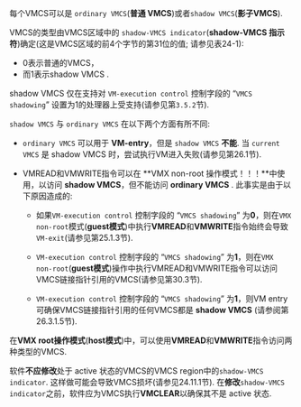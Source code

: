 
每个VMCS可以是 `ordinary VMCS`(**普通 VMCS**)或者`shadow VMCS`(**影子VMCS**).  

VMCS的类型由VMCS区域中的 `shadow-VMCS indicator`(**shadow-VMCS 指示符**)确定(这是VMCS区域的前4个字节的第31位的值; 请参见表24-1): 
* 0表示普通的VMCS，
* 而1表示shadow VMCS .  

shadow VMCS 仅在支持对 `VM-execution control` 控制字段的 “`VMCS shadowing`” 设置为1的处理器上受支持(请参见第`3.5.2`节). 

`shadow VMCS` 与 `ordinary VMCS` 在以下两个方面有所不同: 

* `ordinary VMCS` 可以用于 **VM-entry**，但是 `shadow VMCS` **不能**. 当 `current VMCS` 是 shadow VMCS 时，尝试执行VM进入失败(请参见第26.1节). 

* VMREAD和VMWRITE指令可以在 **VMX non-root 操作模式！！！**中使用，以访问 **shadow VMCS**，但不能访问  **ordinary VMCS** . 此事实是由于以下原因造成的: 

    * 如果`VM-execution control` 控制字段的 “`VMCS shadowing`” 为**0**，则在`VMX non-root`模式(**guest模式**)中执行**VMREAD**和**VMWRITE**指令始终会导致`VM-exit`(请参见第25.1.3节). 

    * `VM-execution control` 控制字段的 “`VMCS shadowing`” 为**1**，则在`VMX non-root`(**guest模式**)操作中执行VMREAD和VMWRITE指令可以访问VMCS链接指针引用的VMCS(请参见第30.3节). 

    * `VM-execution control` 控制字段的 “`VMCS shadowing`” 为**1**，则VM entry可确保VMCS链接指针引用的任何VMCS都是 **shadow VMCS** (请参阅第26.3.1.5节). 

在**VMX root操作模式**(**host模式**)中，可以使用**VMREAD**和**VMWRITE**指令访问两种类型的VMCS. 

软件**不应修改**处于 active 状态的VMCS的VMCS region中的`shadow-VMCS indicator`. 这样做可能会导致VMCS损坏(请参见24.11.1节). 在**修改**`shadow-VMCS indicator`之前，软件应为VMCS执行**VMCLEAR**以确保其不是 active 状态. 

